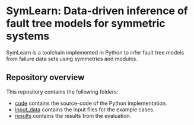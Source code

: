 # SymLearn: Data-driven inference of fault tree models for symmetric systems

SymLearn is a toolchain implemented in Python to infer fault tree models from failure data sets using symmetries and modules.

## Repository overview

This repository contains the following folders:
- [code](code) contains the source-code of the Python implementation.
- [input_data](code) contains the input files for the example cases.
- [results](results) contains the results from the evaluation.
